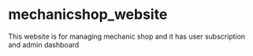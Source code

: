 # mechanicshop_website
This website is for managing mechanic shop and it has user subscription and admin dashboard 
